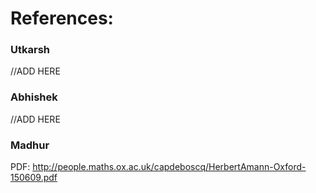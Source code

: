 # References:


### Utkarsh
//ADD HERE

### Abhishek
//ADD HERE

### Madhur

PDF: http://people.maths.ox.ac.uk/capdeboscq/HerbertAmann-Oxford-150609.pdf
